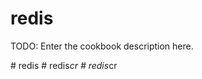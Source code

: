 # redis

TODO: Enter the cookbook description here.

#   r e d i s  
 #   r e d i s _ c r  
 #   r e d i s _ c r  
 